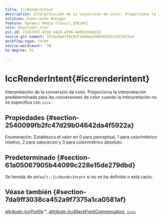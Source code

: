 ```yaml
---
title: IccRenderIntent
description: Interpretación de la conversión de color. Proporciona la interpretación predeterminada para las conversiones de color cuando `icc=` no se especifica para la interpretación.
solution: Experience Manager
feature: Dynamic Media Classic,SDK/API
role: Developer,User
exl-id: 732b1935-6556-4420-a056-4e00cb3ed152
source-git-commit: 163ac6a6f44193f1b66ae24059630521d7247eae
workflow-type: tm+mt
source-wordcount: '78'
ht-degree: 3%

---
```


# IccRenderIntent{#iccrenderintent}

Interpretación de la conversión de color. Proporciona la interpretación predeterminada para las conversiones de color cuando la interpretación no se especifica con `icc=`.

## Propiedades {#section-2540099fb2fc47d29b04642da4f5922a}

Enumeración. Establezca el valor en 0 para perceptual, 1 para colorimétrico relativo, 2 para saturación y 3 para colorimétrico absoluto.

## Predeterminado {#section-61a05067905b44099c228e15de279dbd}

Se hereda de `default::IccRenderIntent` si no se ha definido o está vacío.

## Véase también {#section-7da9ff3038ca452a9f7375a1ca0581af}

[attribute::IccProfile](../../../../../is-api/image-catalog/image-serving-api-ref/c-image-catalog-reference/c-attributes-reference/r-iccprofilecmyk.md#reference-db89f9dac33e447cadb359ec1ba27ee0) &#42;, [attribute::IccBlackPointCompensation](../../../../../is-api/image-catalog/image-serving-api-ref/c-image-catalog-reference/c-attributes-reference/r-iccblackpointcompensation.md#reference-357626375ee140d1807f0c05171c733f), [`icc=`](../../../../../is-api/http-ref/image-serving-api-ref/c-http-protocol-reference/c-command-reference/r-icc.md#reference-182b5679e21e4df3b4d330535a5a7517)
